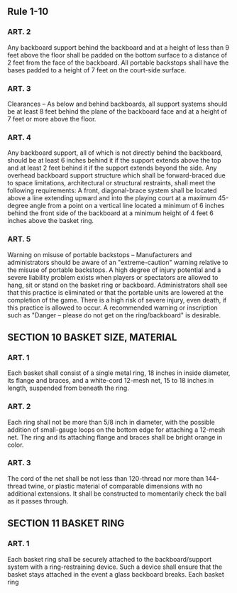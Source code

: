 <!-- Section: Rule 1-10 -->

## Rule 1-10

### ART. 2

Any backboard support behind the backboard and at a height of less than 9 feet above the floor shall be padded on the bottom surface to a distance of 2 feet from the face of the backboard. All portable backstops shall have the bases padded to a height of 7 feet on the court-side surface.

### ART. 3

Clearances – As below and behind backboards, all support systems should be at least 8 feet behind the plane of the backboard face and at a height of 7 feet or more above the floor.

### ART. 4

Any backboard support, all of which is not directly behind the backboard, should be at least 6 inches behind it if the support extends above the top and at least 2 feet behind it if the support extends beyond the side. Any overhead backboard support structure which shall be forward-braced due to space limitations, architectural or structural restraints, shall meet the following requirements: A front, diagonal-brace system shall be located above a line extending upward and into the playing court at a maximum 45-degree angle from a point on a vertical line located a minimum of 6 inches behind the front side of the backboard at a minimum height of 4 feet 6 inches above the basket ring.

### ART. 5

Warning on misuse of portable backstops – Manufacturers and administrators should be aware of an "extreme-caution" warning relative to the misuse of portable backstops. A high degree of injury potential and a severe liability problem exists when players or spectators are allowed to hang, sit or stand on the basket ring or backboard. Administrators shall see that this practice is eliminated or that the portable units are lowered at the completion of the game. There is a high risk of severe injury, even death, if this practice is allowed to occur. A recommended warning or inscription such as "Danger – please do not get on the ring/backboard" is desirable.

<!-- Section: Basket Size, Material -->

## SECTION 10 BASKET SIZE, MATERIAL

### ART. 1

Each basket shall consist of a single metal ring, 18 inches in inside diameter, its flange and braces, and a white-cord 12-mesh net, 15 to 18 inches in length, suspended from beneath the ring.

### ART. 2

Each ring shall not be more than 5/8 inch in diameter, with the possible addition of small-gauge loops on the bottom edge for attaching a 12-mesh net. The ring and its attaching flange and braces shall be bright orange in color.

### ART. 3

The cord of the net shall be not less than 120-thread nor more than 144-thread twine, or plastic material of comparable dimensions with no additional extensions. It shall be constructed to momentarily check the ball as it passes through.

<!-- Section: Basket Ring -->

## SECTION 11 BASKET RING

### ART. 1

Each basket ring shall be securely attached to the backboard/support system with a ring-restraining device. Such a device shall ensure that the basket stays attached in the event a glass backboard breaks. Each basket ring
